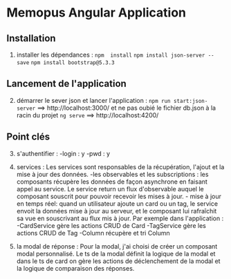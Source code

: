 # Memopus Angular Application

## Installation
1. installer les dépendances :
    `npm  install`
    `npm install json-server --save`
    `npm install bootstrap@5.3.3`

## Lancement de l'application
2. démarrer le sever json et lancer l'application :
    `npm run start:json-server` ==> http://localhost:3000/ et ne pas oubié le fichier db.json à la racin du projet
    `ng serve` ==> http://localhost:4200/

## Point clés
3. s'authentifier :
    -login : y
    -pwd : y

4. services :
    Les services sont responsables de la récupération, l'ajout et la mise à jour des données.
        -les observables et les subscriptions :
            les composants récupère les données de façon asynchrone en faisant appel au service. Le service return un flux d'observable auquel le composant souscrit pour pouvoir recevoir les mises à jour.
        - mise à jour en temps réel:
            quand un utilisateur ajoute un card ou un tag, le service envoit la données mise à jour au serveur, et le composant lui  rafraîchit sa vue en souscrivant au flux mis à jour.
    Par exemple dans l'application :
        -CardService gère les actions CRUD de Card
        -TagService gère les actions CRUD de Tag
        -Column récupère et tri Column

5. la modal de réponse :
    Pour la modal, j'ai choisi de créer un composant modal personnalisé. Le ts de la modal définit la logique de la modal et dans le ts de card on gère les actions de déclenchement de la modal et la logique de comparaison des réponses.